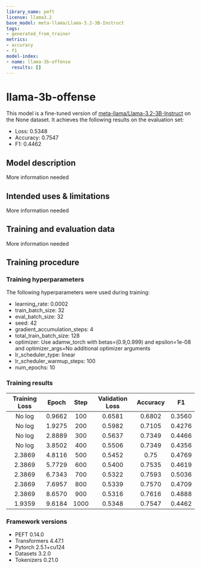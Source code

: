 ```yaml
---
library_name: peft
license: llama3.2
base_model: meta-llama/Llama-3.2-3B-Instruct
tags:
- generated_from_trainer
metrics:
- accuracy
- f1
model-index:
- name: llama-3b-offense
  results: []
---
```


<!-- This model card has been generated automatically according to the information the Trainer had access to. You
should probably proofread and complete it, then remove this comment. -->

# llama-3b-offense

This model is a fine-tuned version of [meta-llama/Llama-3.2-3B-Instruct](https://huggingface.co/meta-llama/Llama-3.2-3B-Instruct) on the None dataset.
It achieves the following results on the evaluation set:
- Loss: 0.5348
- Accuracy: 0.7547
- F1: 0.4462

## Model description

More information needed

## Intended uses & limitations

More information needed

## Training and evaluation data

More information needed

## Training procedure

### Training hyperparameters

The following hyperparameters were used during training:
- learning_rate: 0.0002
- train_batch_size: 32
- eval_batch_size: 32
- seed: 42
- gradient_accumulation_steps: 4
- total_train_batch_size: 128
- optimizer: Use adamw_torch with betas=(0.9,0.999) and epsilon=1e-08 and optimizer_args=No additional optimizer arguments
- lr_scheduler_type: linear
- lr_scheduler_warmup_steps: 100
- num_epochs: 10

### Training results

| Training Loss | Epoch  | Step | Validation Loss | Accuracy | F1     |
|:-------------:|:------:|:----:|:---------------:|:--------:|:------:|
| No log        | 0.9662 | 100  | 0.6581          | 0.6802   | 0.3560 |
| No log        | 1.9275 | 200  | 0.5982          | 0.7105   | 0.4276 |
| No log        | 2.8889 | 300  | 0.5637          | 0.7349   | 0.4466 |
| No log        | 3.8502 | 400  | 0.5506          | 0.7349   | 0.4356 |
| 2.3869        | 4.8116 | 500  | 0.5452          | 0.75     | 0.4769 |
| 2.3869        | 5.7729 | 600  | 0.5400          | 0.7535   | 0.4619 |
| 2.3869        | 6.7343 | 700  | 0.5322          | 0.7593   | 0.5036 |
| 2.3869        | 7.6957 | 800  | 0.5339          | 0.7570   | 0.4709 |
| 2.3869        | 8.6570 | 900  | 0.5316          | 0.7616   | 0.4888 |
| 1.9359        | 9.6184 | 1000 | 0.5348          | 0.7547   | 0.4462 |


### Framework versions

- PEFT 0.14.0
- Transformers 4.47.1
- Pytorch 2.5.1+cu124
- Datasets 3.2.0
- Tokenizers 0.21.0